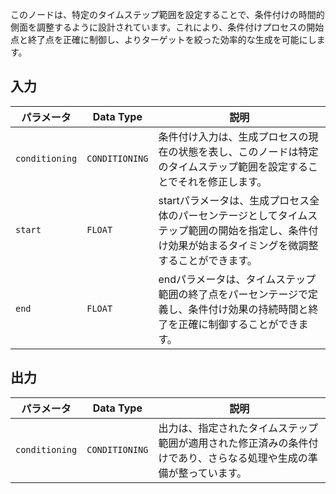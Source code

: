 このノードは、特定のタイムステップ範囲を設定することで、条件付けの時間的側面を調整するように設計されています。これにより、条件付けプロセスの開始点と終了点を正確に制御し、よりターゲットを絞った効率的な生成を可能にします。

## 入力

| パラメータ | Data Type | 説明 |
| --- | --- | --- |
| `conditioning` | `CONDITIONING` | 条件付け入力は、生成プロセスの現在の状態を表し、このノードは特定のタイムステップ範囲を設定することでそれを修正します。 |
| `start` | `FLOAT` | startパラメータは、生成プロセス全体のパーセンテージとしてタイムステップ範囲の開始を指定し、条件付け効果が始まるタイミングを微調整することができます。 |
| `end` | `FLOAT` | endパラメータは、タイムステップ範囲の終了点をパーセンテージで定義し、条件付け効果の持続時間と終了を正確に制御することができます。 |

## 出力

| パラメータ | Data Type | 説明 |
| --- | --- | --- |
| `conditioning` | `CONDITIONING` | 出力は、指定されたタイムステップ範囲が適用された修正済みの条件付けであり、さらなる処理や生成の準備が整っています。 |

